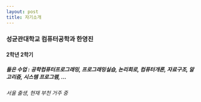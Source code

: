 ```yaml
---
layout: post
title: 자기소개
---
```


### 성균관대학교 컴퓨터공학과 한영진
#### 2학년 2학기
##### 들은 수업 : 공학컴퓨터프로그래밍, 프로그래밍실습, 논리회로, 컴퓨터개론, 자료구조, 알고리즘, 시스템 프로그램, ...
###### 서울 출생, 현재 부천 거주 중
